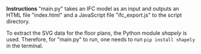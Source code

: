 **Instructions**
"main.py" takes an IFC model as an input and outputs an HTML file "index.html" and a JavaScript file "ifc_export.js" to the script directory. 

To extract the SVG data for the floor plans, the Python module *shapely* is used. Therefore, for "main.py" to run, one needs to run `pip install shapely` in the terminal.
